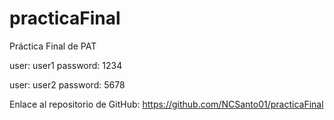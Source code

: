 # practicaFinal
 Práctica Final de PAT

 user: user1
 password: 1234

 user: user2
 password: 5678

 Enlace al repositorio de GitHub:
 https://github.com/NCSanto01/practicaFinal
